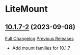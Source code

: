 # LiteMount

## [10.1.7-2](https://github.com/xod-wow/LiteMount/tree/10.1.7-2) (2023-09-08)
[Full Changelog](https://github.com/xod-wow/LiteMount/compare/10.1.7-1...10.1.7-2) [Previous Releases](https://github.com/xod-wow/LiteMount/releases)

- Add mount families for 10.1.7  
